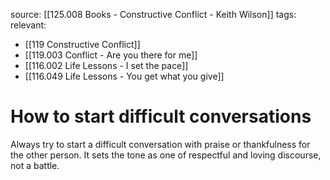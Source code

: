 source: [[125.008 Books - Constructive Conflict - Keith Wilson]]
tags:
relevant:
- [[119 Constructive Conflict]]
- [[119.003 Conflict - Are you there for me]]
- [[116.002 Life Lessons - I set the pace]]
- [[116.049 Life Lessons - You get what you give]]

# How to start difficult conversations

Always try to start a difficult conversation with praise or thankfulness for the other person. It sets the tone as one of respectful and loving discourse, not a battle.
